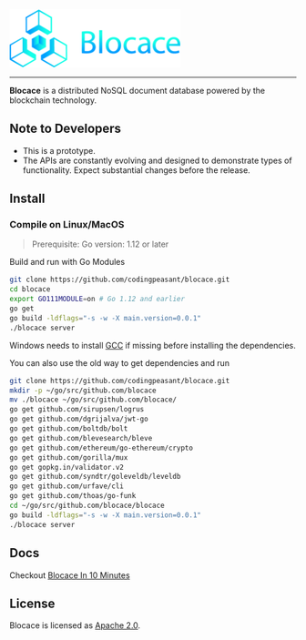 <a href="http://www.blocase.com">
	<img width="300" src="./blocace-full-logo.png" alt="blocace Logo" />
</a>
<hr/>

__Blocace__ is a distributed NoSQL document database powered by the blockchain technology.

## Note to Developers
* This is a prototype.
* The APIs are constantly evolving and designed to demonstrate types of functionality. Expect substantial changes before the release.

## Install

### Compile on Linux/MacOS
> Prerequisite: Go version: 1.12 or later

Build and run with Go Modules
```bash
git clone https://github.com/codingpeasant/blocace.git
cd blocace
export GO111MODULE=on # Go 1.12 and earlier
go get
go build -ldflags="-s -w -X main.version=0.0.1"
./blocace server
```
Windows needs to install [GCC](http://tdm-gcc.tdragon.net/download) if missing before installing the dependencies.

You can also use the old way to get dependencies and run
```bash
git clone https://github.com/codingpeasant/blocace.git
mkdir -p ~/go/src/github.com/blocace
mv ./blocace ~/go/src/github.com/blocace/
go get github.com/sirupsen/logrus
go get github.com/dgrijalva/jwt-go
go get github.com/boltdb/bolt
go get github.com/blevesearch/bleve
go get github.com/ethereum/go-ethereum/crypto
go get github.com/gorilla/mux
go get gopkg.in/validator.v2
go get github.com/syndtr/goleveldb/leveldb
go get github.com/urfave/cli
go get github.com/thoas/go-funk
cd ~/go/src/github.com/blocace/blocace
go build -ldflags="-s -w -X main.version=0.0.1"
./blocace server
```

## Docs
Checkout [Blocace In 10 Minutes](http://blocase.com/docs/#/)

## License
Blocace is licensed as [Apache 2.0](https://github.com/codingpeasant/blocace/blob/master/LICENSE).